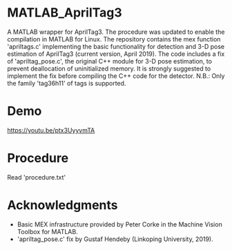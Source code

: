 # MATLAB_AprilTag3
A MATLAB wrapper for AprilTag3.
The procedure was updated to enable the compilation in MATLAB for Linux.
The repository contains the mex function 'apriltags.c' implementing the basic functionality for detection and 3-D pose estimation of AprilTag3 (current version, April 2019).
The code includes a fix of 'apriltag_pose.c', the original C++ module for 3-D pose estimation, to prevent deallocation of uninitialized memory.
It is strongly suggested to implement the fix before compiling the C++ code for the detector.
N.B.: Only the family 'tag36h11' of tags is supported.

# Demo
https://youtu.be/ptx3UyyvmTA

# Procedure
Read 'procedure.txt'

# Acknowledgments
- Basic MEX infrastructure provided by Peter Corke in the Machine Vision Toolbox for MATLAB.
- 'apriltag_pose.c' fix by Gustaf Hendeby (Linkoping University, 2019).
